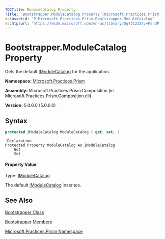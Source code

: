 ```yaml
---
TOCTitle: ModuleCatalog Property
Title: 'Bootstrapper.ModuleCatalog Property (Microsoft.Practices.Prism)'
ms:assetid: 'P:Microsoft.Practices.Prism.Bootstrapper.ModuleCatalog'
ms:mtpsurl: 'https://msdn.microsoft.com/en-us/library/Gg431232(v=PandP.50)'
---
```


# Bootstrapper.ModuleCatalog Property

Gets the default [IModuleCatalog](https://msdn.microsoft.com/en-us/library/microsoft.practices.prism.modularity.imodulecatalog(v=pandp.50)) for the application.

**Namespace:** [Microsoft.Practices.Prism](https://msdn.microsoft.com/en-us/library/microsoft.practices.prism(v=pandp.50))

**Assembly:** Microsoft.Practices.Prism.Composition (in Microsoft.Practices.Prism.Composition.dll)

**Version:** 5.0.0.0 (5.0.0.0)

## Syntax

```C#
protected IModuleCatalog ModuleCatalog { get; set; }
```

```VB
'Declaration
Protected Property ModuleCatalog As IModuleCatalog
	Get
	Set
```

#### Property Value

Type: [IModuleCatalog](https://msdn.microsoft.com/en-us/library/microsoft.practices.prism.modularity.imodulecatalog(v=pandp.50))

The default [IModuleCatalog](https://msdn.microsoft.com/en-us/library/microsoft.practices.prism.modularity.imodulecatalog(v=pandp.50)) instance.

## See Also

[Bootstrapper Class](https://msdn.microsoft.com/en-us/library/microsoft.practices.prism.bootstrapper(v=pandp.50))

[Bootstrapper Members](https://msdn.microsoft.com/en-us/library/microsoft.practices.prism.bootstrapper_members(v=pandp.50))

[Microsoft.Practices.Prism Namespace](https://msdn.microsoft.com/en-us/library/microsoft.practices.prism(v=pandp.50))
